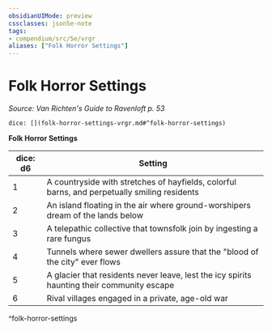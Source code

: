 ```yaml
---
obsidianUIMode: preview
cssclasses: json5e-note
tags:
- compendium/src/5e/vrgr
aliases: ["Folk Horror Settings"]
---
```

# Folk Horror Settings
*Source: Van Richten's Guide to Ravenloft p. 53* 

`dice: [](folk-horror-settings-vrgr.md#^folk-horror-settings)`

**Folk Horror Settings**

| dice: d6 | Setting |
|----------|---------|
| 1 | A countryside with stretches of hayfields, colorful barns, and perpetually smiling residents |
| 2 | An island floating in the air where ground-worshipers dream of the lands below |
| 3 | A telepathic collective that townsfolk join by ingesting a rare fungus |
| 4 | Tunnels where sewer dwellers assure that the "blood of the city" ever flows |
| 5 | A glacier that residents never leave, lest the icy spirits haunting their community escape |
| 6 | Rival villages engaged in a private, age-old war |
^folk-horror-settings